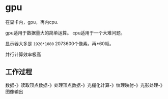 # gpu

在显卡内，gpu，再内cpu.

gpu适用于数据量大的简单运算。
cpu适用于一个大难问题。

显示器大多是 `1920*1080` 2073600个像素。再*60帧。

并行计算效率极高

## 工作过程
数据-》读取顶点数据-》处理顶点数据-》光栅化计算-》纹理映射-》光影处理-》图像输出

